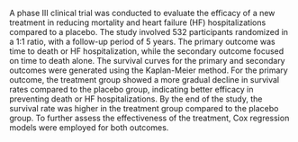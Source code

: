 A phase III clinical trial was conducted to evaluate the efficacy of a new treatment in reducing mortality and heart failure (HF) hospitalizations compared to a placebo. The study involved 532 participants randomized in a 1:1 ratio, with a follow-up period of 5 years. The primary outcome was time to death or HF hospitalization, while the secondary outcome focused on time to death alone.
The survival curves for the primary and secondary outcomes were generated using the Kaplan-Meier method. For the primary outcome, the treatment group showed a more gradual decline in survival rates compared to the placebo group, indicating better efficacy in preventing death or HF hospitalizations. By the end of the study, the survival rate was higher in the treatment group compared to the placebo group.
To further assess the effectiveness of the treatment, Cox regression models were employed for both outcomes.
